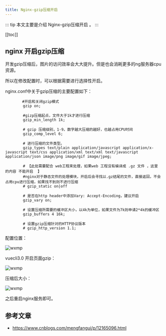 ```yaml
---
title: Nginx-gzip压缩开启
---
```


::: tip
本文主要是介绍 Nginx-gzip压缩开启 。
:::

[[toc]]

## nginx 开启gzip压缩

开发gzip压缩后，图片的访问效率会大大提升。但是也会消耗更多的ng服务器cpu资源。

所以在修改配置时，可以根据需要进行选择性开启。

nginx.conf中关于gzip压缩的主要配置如下：



``` shell
 　　　　#开启和关闭gzip模式
        gzip on;
        
        #gizp压缩起点，文件大于1k才进行压缩
        gzip_min_length 1k;
        
        # gzip 压缩级别，1-9，数字越大压缩的越好，也越占用CPU时间
        gzip_comp_level 6;
        
        # 进行压缩的文件类型。
        gzip_types text/plain application/javascript application/x-javascript text/css application/xml text/xml text/javascript application/json image/png image/gif image/jpeg;
        
        # 【此处需要配合 web工程来处理，如果web 工程没有编译成 .gz 文件 ，这里的内容 不能开启  】
        #nginx对于静态文件的处理模块，开启后会寻找以.gz结尾的文件，直接返回，不会占用cpu进行压缩，如果找不到则不进行压缩
        # gzip_static on|off
        
        # 是否在http header中添加Vary: Accept-Encoding，建议开启
        gzip_vary on;

        # 设置压缩所需要的缓冲区大小，以4k为单位，如果文件为7k则申请2*4k的缓冲区 
        gzip_buffers 4 16k;

        # 设置gzip压缩针对的HTTP协议版本
        # gzip_http_version 1.1;
```



配置位置：

<img class= "zoom-custom-imgs" :src="$withBase('/assets/img/operation/ng/nggzip-1.png')" alt="wxmp">

 

 vuecli3.0 开启页面gzip：

<img class= "zoom-custom-imgs" :src="$withBase('/assets/img/operation/ng/nggzip-2.png')" alt="wxmp">

 
压缩后大小：

<img class= "zoom-custom-imgs" :src="$withBase('/assets/img/operation/ng/nggzip-3.png')" alt="wxmp">

之后重启nginx服务即可。

## 参考文章
* https://www.cnblogs.com/mengfangui/p/12165096.html